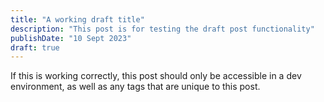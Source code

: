 ```yaml
---
title: "A working draft title"
description: "This post is for testing the draft post functionality"
publishDate: "10 Sept 2023"
draft: true
---
```


If this is working correctly, this post should only be accessible in a dev environment, as well as any tags that are unique to this post.
